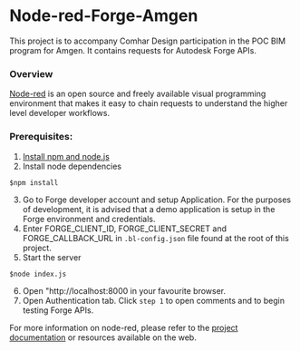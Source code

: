 # Node-red-Forge-Amgen

This  project is to accompany Comhar Design participation in the POC BIM program for Amgen. It contains requests for Autodesk Forge APIs.


### Overview
[Node-red](https://nodered.org/) is an open source and freely available visual programming environment that makes it easy to chain requests to understand the higher level developer workflows.


### Prerequisites:
1. [Install npm and node.js](https://nodejs.org/en/download/)
2. Install node dependencies

```$npm install```

3. Go to Forge developer account and setup Application. For the purposes of development, it is advised that a demo application is setup in the Forge environment and credentials.
4. Enter FORGE_CLIENT_ID, FORGE_CLIENT_SECRET and FORGE_CALLBACK_URL in `.bl-config.json` file found at the root of this project.
5. Start the server 

```$node index.js```

6. Open "http://localhost:8000 in your favourite browser.
7. Open Authentication tab. Click `step 1` to open comments and to begin testing Forge APIs.

For more information on node-red, please refer to the [project documentation](https://nodered.org/docs/) or resources available on the web.